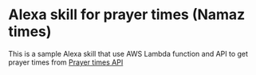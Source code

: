 # Alexa skill for prayer times (Namaz times)

This is a sample Alexa skill that use AWS Lambda function and API to get prayer times from [Prayer times API](https://aladhan.com/prayer-times-api)
